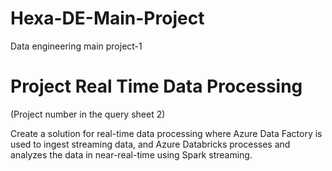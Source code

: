 # Hexa-DE-Main-Project
Data engineering main project-1

# Project Real Time Data Processing
(Project number in the query sheet 2)

Create a solution for real-time data processing where Azure Data Factory is used to ingest streaming data, and Azure Databricks processes and analyzes the data in near-real-time using Spark streaming.
